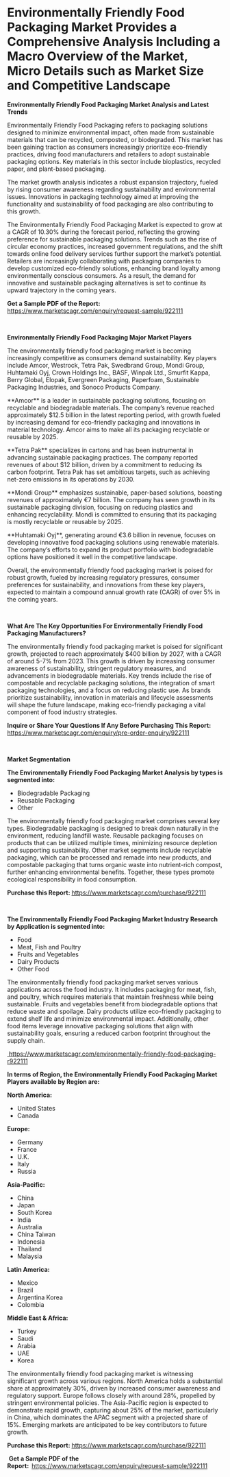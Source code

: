 <p><h1>Environmentally Friendly Food Packaging Market Provides a Comprehensive Analysis Including a Macro Overview of the Market, Micro Details such as Market Size and Competitive Landscape</h1></p><p><strong>Environmentally Friendly Food Packaging Market Analysis and Latest Trends</strong></p>
<p><p>Environmentally Friendly Food Packaging refers to packaging solutions designed to minimize environmental impact, often made from sustainable materials that can be recycled, composted, or biodegraded. This market has been gaining traction as consumers increasingly prioritize eco-friendly practices, driving food manufacturers and retailers to adopt sustainable packaging options. Key materials in this sector include bioplastics, recycled paper, and plant-based packaging.</p><p>The market growth analysis indicates a robust expansion trajectory, fueled by rising consumer awareness regarding sustainability and environmental issues. Innovations in packaging technology aimed at improving the functionality and sustainability of food packaging are also contributing to this growth.</p><p>The Environmentally Friendly Food Packaging Market is expected to grow at a CAGR of 10.30% during the forecast period, reflecting the growing preference for sustainable packaging solutions. Trends such as the rise of circular economy practices, increased government regulations, and the shift towards online food delivery services further support the market’s potential. Retailers are increasingly collaborating with packaging companies to develop customized eco-friendly solutions, enhancing brand loyalty among environmentally conscious consumers. As a result, the demand for innovative and sustainable packaging alternatives is set to continue its upward trajectory in the coming years.</p></p>
<p><strong>Get a Sample PDF of the Report:&nbsp;</strong> <a href="https://www.marketscagr.com/enquiry/request-sample/922111?utm_campaign=3258&utm_medium=2&utm_source=Github&utm_content=ia&utm_term=16042025&utm_id=environmentally-friendly-food-packaging">https://www.marketscagr.com/enquiry/request-sample/922111</a></p>
<p>&nbsp;</p>
<p><strong>Environmentally Friendly Food Packaging Major Market Players</strong></p>
<p><p>The environmentally friendly food packaging market is becoming increasingly competitive as consumers demand sustainability. Key players include Amcor, Westrock, Tetra Pak, Swedbrand Group, Mondi Group, Huhtamaki Oyj, Crown Holdings Inc., BASF, Winpak Ltd., Smurfit Kappa, Berry Global, Elopak, Evergreen Packaging, Paperfoam, Sustainable Packaging Industries, and Sonoco Products Company.</p><p>**Amcor** is a leader in sustainable packaging solutions, focusing on recyclable and biodegradable materials. The company’s revenue reached approximately $12.5 billion in the latest reporting period, with growth fueled by increasing demand for eco-friendly packaging and innovations in material technology. Amcor aims to make all its packaging recyclable or reusable by 2025.</p><p>**Tetra Pak** specializes in cartons and has been instrumental in advancing sustainable packaging practices. The company reported revenues of about $12 billion, driven by a commitment to reducing its carbon footprint. Tetra Pak has set ambitious targets, such as achieving net-zero emissions in its operations by 2030.</p><p>**Mondi Group** emphasizes sustainable, paper-based solutions, boasting revenues of approximately €7 billion. The company has seen growth in its sustainable packaging division, focusing on reducing plastics and enhancing recyclability. Mondi is committed to ensuring that its packaging is mostly recyclable or reusable by 2025.</p><p>**Huhtamaki Oyj**, generating around €3.6 billion in revenue, focuses on developing innovative food packaging solutions using renewable materials. The company’s efforts to expand its product portfolio with biodegradable options have positioned it well in the competitive landscape.</p><p>Overall, the environmentally friendly food packaging market is poised for robust growth, fueled by increasing regulatory pressures, consumer preferences for sustainability, and innovations from these key players, expected to maintain a compound annual growth rate (CAGR) of over 5% in the coming years.</p></p>
<p>&nbsp;</p>
<p><strong>What Are The Key Opportunities For Environmentally Friendly Food Packaging Manufacturers?</strong></p>
<p><p>The environmentally friendly food packaging market is poised for significant growth, projected to reach approximately $400 billion by 2027, with a CAGR of around 5-7% from 2023. This growth is driven by increasing consumer awareness of sustainability, stringent regulatory measures, and advancements in biodegradable materials. Key trends include the rise of compostable and recyclable packaging solutions, the integration of smart packaging technologies, and a focus on reducing plastic use. As brands prioritize sustainability, innovation in materials and lifecycle assessments will shape the future landscape, making eco-friendly packaging a vital component of food industry strategies.</p></p>
<p><strong>Inquire or Share Your Questions If Any Before Purchasing This Report:</strong> <a href="https://www.marketscagr.com/enquiry/pre-order-enquiry/922111?utm_campaign=3258&utm_medium=2&utm_source=Github&utm_content=ia&utm_term=16042025&utm_id=environmentally-friendly-food-packaging">https://www.marketscagr.com/enquiry/pre-order-enquiry/922111</a></p>
<p>&nbsp;</p>
<p><strong>Market Segmentation</strong></p>
<p><strong>The Environmentally Friendly Food Packaging Market Analysis by types is segmented into:</strong></p>
<p><ul><li>Biodegradable Packaging</li><li>Reusable Packaging</li><li>Other</li></ul></p>
<p><p>The environmentally friendly food packaging market comprises several key types. Biodegradable packaging is designed to break down naturally in the environment, reducing landfill waste. Reusable packaging focuses on products that can be utilized multiple times, minimizing resource depletion and supporting sustainability. Other market segments include recyclable packaging, which can be processed and remade into new products, and compostable packaging that turns organic waste into nutrient-rich compost, further enhancing environmental benefits. Together, these types promote ecological responsibility in food consumption.</p></p>
<p><strong>Purchase this Report:&nbsp;</strong><a href="https://www.marketscagr.com/purchase/922111?utm_campaign=3258&utm_medium=2&utm_source=Github&utm_content=ia&utm_term=16042025&utm_id=environmentally-friendly-food-packaging">https://www.marketscagr.com/purchase/922111</a></p>
<p>&nbsp;</p>
<p><strong>The Environmentally Friendly Food Packaging Market Industry Research by Application is segmented into:</strong></p>
<p><ul><li>Food</li><li>Meat, Fish and Poultry</li><li>Fruits and Vegetables</li><li>Dairy Products</li><li>Other Food</li></ul></p>
<p><p>The environmentally friendly food packaging market serves various applications across the food industry. It includes packaging for meat, fish, and poultry, which requires materials that maintain freshness while being sustainable. Fruits and vegetables benefit from biodegradable options that reduce waste and spoilage. Dairy products utilize eco-friendly packaging to extend shelf life and minimize environmental impact. Additionally, other food items leverage innovative packaging solutions that align with sustainability goals, ensuring a reduced carbon footprint throughout the supply chain.</p></p>
<p><a href="https://www.marketscagr.com/environmentally-friendly-food-packaging-r922111?utm_campaign=3258&utm_medium=2&utm_source=Github&utm_content=ia&utm_term=16042025&utm_id=environmentally-friendly-food-packaging">&nbsp;https://www.marketscagr.com/environmentally-friendly-food-packaging-r922111</a></p>
<p><strong>In terms of Region, the Environmentally Friendly Food Packaging Market Players available by Region are:</strong></p>
<p>
    <p> <strong> North America: </strong>
        <ul>
            <li>United States</li>
            <li>Canada</li>
        </ul>
        </p> 
    <p> <strong> Europe: </strong>
        <ul>
            <li>Germany</li>
            <li>France</li>
            <li>U.K.</li>
            <li>Italy</li>
            <li>Russia</li>
        </ul>
        </p> 
    <p> <strong> Asia-Pacific: </strong>
        <ul>
            <li>China</li>
            <li>Japan</li>
            <li>South Korea</li>
            <li>India</li>
            <li>Australia</li>
            <li>China Taiwan</li>
            <li>Indonesia</li>
            <li>Thailand</li>
            <li>Malaysia</li>
        </ul>
        </p> 
    <p> <strong> Latin America: </strong>
        <ul>
            <li>Mexico</li>
            <li>Brazil</li>
            <li>Argentina Korea</li>
            <li>Colombia</li>
        </ul>
        </p> 
    <p> <strong> Middle East & Africa: </strong>
        <ul>
            <li>Turkey</li>
            <li>Saudi</li>
            <li>Arabia</li>
            <li>UAE</li>
            <li>Korea</li>
        </ul>
    </p>
    </p>
<p><p>The environmentally friendly food packaging market is witnessing significant growth across various regions. North America holds a substantial share at approximately 30%, driven by increased consumer awareness and regulatory support. Europe follows closely with around 28%, propelled by stringent environmental policies. The Asia-Pacific region is expected to demonstrate rapid growth, capturing about 25% of the market, particularly in China, which dominates the APAC segment with a projected share of 15%. Emerging markets are anticipated to be key contributors to future growth.</p></p>
<p><strong>Purchase this Report: </strong><a href="https://www.marketscagr.com/purchase/922111?utm_campaign=3258&utm_medium=2&utm_source=Github&utm_content=ia&utm_term=16042025&utm_id=environmentally-friendly-food-packaging">https://www.marketscagr.com/purchase/922111</a></p>
<p>&nbsp;<strong>Get a Sample PDF of the Report:&nbsp;&nbsp;</strong><a href="https://www.marketscagr.com/enquiry/request-sample/922111?utm_campaign=3258&utm_medium=2&utm_source=Github&utm_content=ia&utm_term=16042025&utm_id=environmentally-friendly-food-packaging">https://www.marketscagr.com/enquiry/request-sample/922111</a></p>
<p><strong></strong></p>
<p><p></p><p></p><p></p></p>